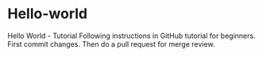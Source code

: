 # Hello-world
Hello World - Tutorial
Following instructions in GitHub tutorial for beginners.
First commit changes. Then do a pull request for merge review.
